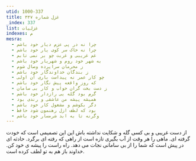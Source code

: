 ```yaml
---
utid: 1000-337
title: غزل شماره ۳۳۷
_index: 337
list: غزلیات
indexes: م
mesra:
  - چرا نه در پی عزم دیار خود باشم
  - چرا نه خاک سر کوی یار خود باشم
  - غم غریبی و غربت چو بر نمی تابم
  - به شهر خود روم و شهریار خود باشم
  - ز محرمان سراپرده وصال شوم
  - ز بندگان خداوندگار خود باشم
  - چو کار عمر نه پیداست باری آن اولی
  - که روز واقعه پیش نگار خود باشم
  - ز دست بخت گران خواب و کار بی سامان
  - گرم بود گله یی رازدار خود باشم
  - همیشه پیشه من عاشقی و رندی بود
  - دگر بکوشم و مشغول کار خود باشم
  - بود که لطف ازل رهنمون شود حافظ
  - وگرنه تا به ابد شرمسار خود باشم
---
```

از دست غریبی و بی کسی گله و شکایت نداشته باش این این تصمیمی است که خودت گرفته ای. ماهی را هر وقت از آب بگیری تازه است از راهی که رفته ای برگرد. حادثه ای در پیش است که شما را از بی سامانی نجات می دهد. راه راست را پیشه ی خود کن. خداوند باز هم به تو لطف کرده است.
